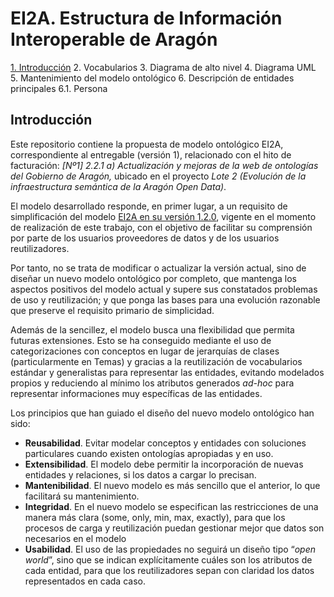 # EI2A. Estructura de Información Interoperable de Aragón

[1. Introducción](#introducción)
2. Vocabularios
3. Diagrama de alto nivel
4. Diagrama UML
5. Mantenimiento del modelo ontológico
6. Descripción de entidades principales
6.1. Persona

## Introducción

Este repositorio contiene la propuesta de modelo ontológico EI2A, correspondiente al entregable (versión 1), relacionado con el hito de facturación: _[Nº1] 2.2.1 a) Actualización y mejoras de la web de ontologías del Gobierno de Aragón,_ ubicado en el proyecto _Lote 2 (Evolución de la infraestructura semántica de la Aragón Open Data)_.

El modelo desarrollado responde, en primer lugar, a un requisito de simplificación del modelo [EI2A en su versión 1.2.0](https://opendata.aragon.es/def/ei2a/), vigente en el momento de realización de este trabajo, con el objetivo de facilitar su comprensión por parte de los usuarios proveedores de datos y de los usuarios reutilizadores.

Por tanto, no se trata de modificar o actualizar la versión actual, sino de diseñar un nuevo modelo ontológico por completo, que mantenga los aspectos positivos del modelo actual y supere sus constatados problemas de uso y reutilización; y que ponga las bases para una evolución razonable que preserve el requisito primario de simplicidad.

Además de la sencillez, el modelo busca una flexibilidad que permita futuras extensiones. Esto se ha conseguido mediante el uso de categorizaciones con conceptos en lugar de jerarquías de clases (particularmente en Temas) y gracias a la reutilización de vocabularios estándar y generalistas para representar las entidades, evitando modelados propios y reduciendo al mínimo los atributos generados _ad-hoc_ para representar informaciones muy específicas de las entidades.

Los principios que han guiado el diseño del nuevo modelo ontológico han sido:

 - **Reusabilidad**. Evitar modelar conceptos y entidades con soluciones particulares cuando existen ontologías apropiadas y en uso.
 - **Extensibilidad**. El modelo debe permitir la incorporación de nuevas entidades y relaciones, si los datos a cargar lo precisan.   
 - **Mantenibilidad**. El nuevo modelo es más sencillo que el anterior, lo que facilitará su mantenimiento.
 - **Integridad**. En el nuevo modelo se especifican las restricciones de una manera más clara (some, only, min, max, exactly), para que los procesos de carga y reutilización puedan gestionar mejor que datos son necesarios en el modelo
 - **Usabilidad**. El uso de las propiedades no seguirá un diseño tipo “_open world_”, sino que se indican explícitamente cuáles son los atributos de cada entidad, para que los reutilizadores sepan con claridad los datos representados en cada caso.


